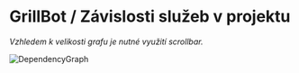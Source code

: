 # GrillBot / Závislosti služeb v projektu

*Vzhledem k velikosti grafu je nutné využití scrollbar.*

![DependencyGraph](/static/service-dependency-graph.svg)
